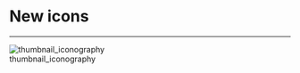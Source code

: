 
# New icons

---

  
![thumbnail_iconography](https://studio-assets.supernova.io/design-systems/27883/9e8c0afa-6764-4e9e-a12b-abb89d969ac0.png)  
thumbnail_iconography  
